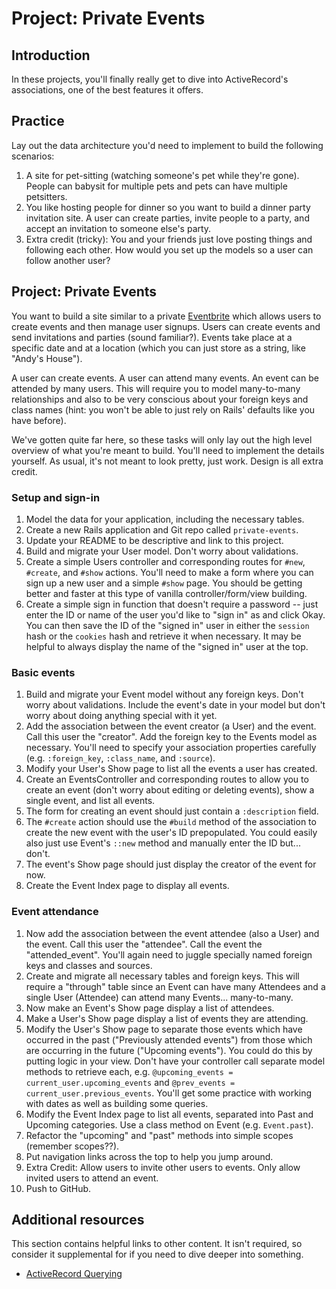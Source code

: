 # Project: Private Events

## Introduction

In these projects, you'll finally really get to dive into ActiveRecord's associations, one of the best features it offers.

## Practice

Lay out the data architecture you'd need to implement to build the following scenarios:

1. A site for pet-sitting \(watching someone's pet while they're gone\). People can babysit for multiple pets and pets can have multiple petsitters.
2. You like hosting people for dinner so you want to build a dinner party invitation site. A user can create parties, invite people to a party, and accept an invitation to someone else's party.
3. Extra credit \(tricky\): You and your friends just love posting things and following each other. How would you set up the models so a user can follow another user?

## Project: Private Events

You want to build a site similar to a private [Eventbrite](http://www.eventbrite.com) which allows users to create events and then manage user signups. Users can create events and send invitations and parties \(sound familiar?\). Events take place at a specific date and at a location \(which you can just store as a string, like "Andy's House"\).

A user can create events. A user can attend many events. An event can be attended by many users. This will require you to model many-to-many relationships and also to be very conscious about your foreign keys and class names \(hint: you won't be able to just rely on Rails' defaults like you have before\).

We've gotten quite far here, so these tasks will only lay out the high level overview of what you're meant to build. You'll need to implement the details yourself. As usual, it's not meant to look pretty, just work. Design is all extra credit.

### **Setup and sign-in**

1. Model the data for your application, including the necessary tables.
2. Create a new Rails application and Git repo called `private-events`.
3. Update your README to be descriptive and link to this project.
4. Build and migrate your User model. Don't worry about validations.
5. Create a simple Users controller and corresponding routes for `#new`, `#create`, and `#show` actions. You'll need to make a form where you can sign up a new user and a simple `#show` page. You should be getting better and faster at this type of vanilla controller/form/view building.
6. Create a simple sign in function that doesn't require a password -- just enter the ID or name of the user you'd like to "sign in" as and click Okay. You can then save the ID of the "signed in" user in either the `session` hash or the `cookies` hash and retrieve it when necessary. It may be helpful to always display the name of the "signed in" user at the top.

### **Basic events**

1. Build and migrate your Event model without any foreign keys. Don't worry about validations. Include the event's date in your model but don't worry about doing anything special with it yet.
2. Add the association between the event creator \(a User\) and the event. Call this user the "creator". Add the foreign key to the Events model as necessary. You'll need to specify your association properties carefully \(e.g. `:foreign_key`, `:class_name`, and `:source`\).
3. Modify your User's Show page to list all the events a user has created.
4. Create an EventsController and corresponding routes to allow you to create an event \(don't worry about editing or deleting events\), show a single event, and list all events.
5. The form for creating an event should just contain a `:description` field.
6. The `#create` action should use the `#build` method of the association to create the new event with the user's ID prepopulated. You could easily also just use Event's `::new` method and manually enter the ID but... don't.
7. The event's Show page should just display the creator of the event for now.
8. Create the Event Index page to display all events.

### **Event attendance**

1. Now add the association between the event attendee \(also a User\) and the event. Call this user the "attendee". Call the event the "attended\_event". You'll again need to juggle specially named foreign keys and classes and sources.
2. Create and migrate all necessary tables and foreign keys. This will require a "through" table since an Event can have many Attendees and a single User \(Attendee\) can attend many Events... many-to-many.
3. Now make an Event's Show page display a list of attendees.
4. Make a User's Show page display a list of events they are attending.
5. Modify the User's Show page to separate those events which have occurred in the past \("Previously attended events"\) from those which are occurring in the future \("Upcoming events"\). You could do this by putting logic in your view. Don't have your controller call separate model methods to retrieve each, e.g. `@upcoming_events = current_user.upcoming_events` and `@prev_events = current_user.previous_events`. You'll get some practice with working with dates as well as building some queries.
6. Modify the Event Index page to list all events, separated into Past and Upcoming categories. Use a class method on Event \(e.g. `Event.past`\).
7. Refactor the "upcoming" and "past" methods into simple scopes \(remember scopes??\).
8. Put navigation links across the top to help you jump around.
9. Extra Credit: Allow users to invite other users to events. Only allow invited users to attend an event.
10. Push to GitHub.

## Additional resources

This section contains helpful links to other content. It isn't required, so consider it supplemental for if you need to dive deeper into something.

* [ActiveRecord Querying](http://guides.rubyonrails.org/active_record_querying.html)

